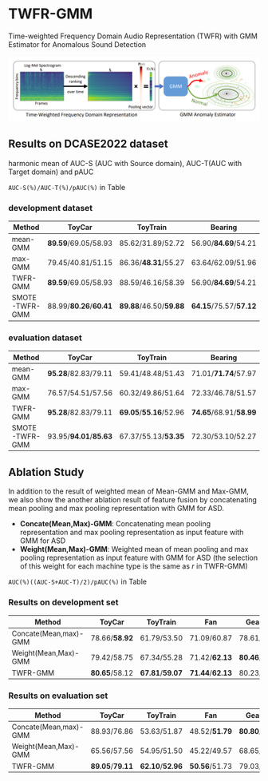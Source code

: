 # TWFR-GMM
Time-weighted Frequency Domain Audio Representation (TWFR) with GMM Estimator for  Anomalous Sound Detection

![structure](./structure.png)


## Results on DCASE2022 dataset
harmonic mean of AUC-S (AUC with Source domain), AUC-T(AUC with Target domain) and pAUC

`AUC-S(%)/AUC-T(%)/pAUC(%)` in Table
### development dataset
| Method          | ToyCar  | ToyTrain | Bearing |  Fan    | Gearbox | Slider  |  Valve  |  Average  |
| --------------- | :-----: |  :----:  | :----:  | :----:  |:----:   | :----:  | :----:  |   :----:  |
| mean-GMM        |**89.59**/69.05/58.93        |85.62/31.89/52.72        |56.90/**84.69**/54.21    |79.70/**63.16**/62.13    |83.16/76.13/65.42            |90.66/67.77/66.44        |53.61/51.16/50.53            |77.04/63.41/58.63|
| max-GMM         |    79.45/40.81/51.15        |86.36/**48.31**/55.27    |63.64/62.09/51.96        |75.05/49.98/52.19        |73.73/69.62/57.34            |92.36/70.19/70.46        |94.85/89.00/69.92            |80.78/61.43/58.33|
| TWFR-GMM        |**89.59**/69.05/58.93        |88.59/46.16/58.39        |56.90/**84.69**/54.21    |79.70/**63.16**/62.13    |82.93/78.28/63.60            |**95.59**/80.32/73.32    |**95.99**/**90.40**/**72.43**|84.19/73.15/63.29|
| SMOTE-TWFR-GMM  |    88.99/**80.26**/**60.41**|**89.88**/46.50/**59.88**|**64.15**/75.57/**57.12**|**83.11**/61.01/**63.57**|**84.91**/**81.41**/**66.62**|95.09/**84.29**/**76.43**|95.64/89.49/70.15            |**85.97**/**74.08**/**64.89**|
### evaluation dataset
| Method          | ToyCar  | ToyTrain | Bearing |  Fan    | Gearbox | Slider  |  Valve  |  Average  |
| --------------- | :-----: |  :----:  | :----:  | :----:  |:----:   | :----:  | :----:  |   :----:  |
| mean-GMM        |**95.28**/82.83/79.11    |59.41/48.48/51.43        |71.01/**71.74**/57.97    |**58.88**/**42.25**/**51.73**|89.96/80.36/64.11            |76.98/58.07/56.28        |51.42/53.35/51.47        |71.85/62.44/58.87|
| max-GMM         |76.57/54.51/57.56        |60.32/49.86/51.64        |72.33/46.78/51.57        |58.26/32.33/49.55            |72.50/64.05/50.20            |78.21/**70.31**/59.41    |**88.92**/75.91/**66.68**|72.44/56.25/55.23|
| TWFR-GMM        |**95.28**/82.83/79.11    |**69.05**/**55.16**/52.96|**74.65**/68.91/**58.99**|**58.88**/**42.25**/**51.73**|84.28/73.78/58.99            |**85.15**/65.89/**60.34**|88.28/**77.57**/64.17    |**79.37**/66.63/60.90|
| SMOTE-TWFR-GMM  |93.95/**94.01**/**85.63**|67.37/55.13/**53.35**    |72.30/53.10/52.27        |57.18/41.88/51.06            |**90.02**/**84.78**/**65.57**|82.51/66.18/60.15        |87.14/75.82/63.68        |78.64/**67.27**/**61.67**|

## Ablation Study
In addition to the result of weighted mean of Mean-GMM and Max-GMM, we also show the another ablation result of feature fusion by concatenating mean pooling and max pooling representation with GMM for ASD. 
+ **Concate(Mean,Max)-GMM**: Concatenating mean pooling representation and max pooling representation as input feature with GMM for ASD
+ **Weight(Mean,Max)-GMM**: Weighted mean of mean pooling and max pooling representation as input feature with GMM for ASD (the selection of this weight for each machine type is the same as $r$ in TWFR-GMM)

`AUC(%)((AUC-S+AUC-T)/2)/pAUC(%)` in Table
### Results on development set

| Method             | ToyCar  | ToyTrain |  Fan    | Gearbox | Bearing | Slider  |  Valve  |  Average  |
| -----------------------------| :-----: |  :----:  | :----:  | :----:  |:----:   | :----:  | :----:  |   :----:  |
| Concate(Mean,max)-GMM        |78.66/**58.92**|61.79/53.50        |71.09/60.87        |78.61/61.23        |67.66/53.42    |80.97/65.89        |80.36/57.29|74.17/58.73|
| Weight(Mean,Max)-GMM         |79.42/58.75    |67.34/55.28        |71.42/**62.13**    |**80.46**/**65.86**|**70.80**/54.22|83.27/68.32        |90.78/**70.83**|77.64/62.20|
| TWFR-GMM                     |**80.65**/58.12|**67.81**/**59.07**|**71.44**/**62.13**|80.23/64.69        |69.41/**54.74**|**87.96**/**73.33**|**92.61**/70.23|**78.59**/**63.19**|

### Results on evaluation set

| Method             | ToyCar  | ToyTrain |  Fan    | Gearbox | Bearing | Slider  |  Valve  |  Average  |
| -----------------------------| :-----: |  :----:  | :----:  | :----:  |:----:   | :----:  | :----:  |   :----:  |
| Concate(Mean,max)-GMM        |88.93/76.86        |53.63/51.87        |48.52/**51.79**|**80.80**/57.21|68.80/55.45        |75.69/62.45|71.41/56.25|69.68/58.84|
| Weight(Mean,Max)-GMM         |65.56/57.56        |54.95/51.50        |45.22/49.57    |68.65/49.58    |59.55/51.57        |**79.63**/**64.59**|79.90/**65.01**|64.78/55.63|
| TWFR-GMM                     |**89.05**/**79.11**|**62.10**/**52.96**|**50.56**/51.73|79.03/**58.99**|**71.78**/**58.99**|75.52/60.34|**82.92**/64.17|**72.99**/**60.90**|